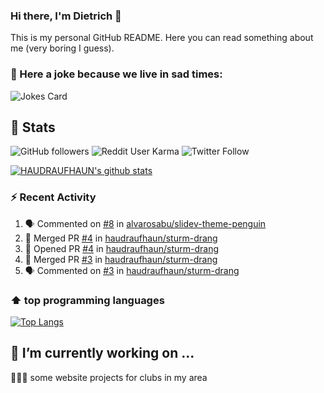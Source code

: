 ### Hi there, I'm Dietrich 👋

This is my personal GitHub README. Here you can read something about me (very boring I guess).

### 🤡 Here a joke because we live in sad times:
![Jokes Card](https://readme-jokes.vercel.app/api)

## :rocket: Stats

 ![GitHub followers](https://img.shields.io/github/followers/HAUDRAUFHAUN?label=GitHub-Followers&logo=GitHub&style=for-the-badge) ![Reddit User Karma](https://img.shields.io/reddit/user-karma/combined/haudraufhaun?logo=reddit&style=for-the-badge) ![Twitter Follow](https://img.shields.io/twitter/follow/haudraufhaun1?color=%231da1f2&logo=twitter&logoColor=%231da1f2&style=for-the-badge)
  
[![HAUDRAUFHAUN's github stats](https://github-readme-stats.vercel.app/api?username=HAUDRAUFHAUN&show_icons=true&theme=vue&hide_border=true)](https://github.com/anuraghazra/github-readme-stats)

### ⚡ Recent Activity

<!--START_SECTION:activity-->
1. 🗣 Commented on [#8](https://github.com/alvarosabu/slidev-theme-penguin/issues/8) in [alvarosabu/slidev-theme-penguin](https://github.com/alvarosabu/slidev-theme-penguin)
2. 🎉 Merged PR [#4](https://github.com/haudraufhaun/sturm-drang/pull/4) in [haudraufhaun/sturm-drang](https://github.com/haudraufhaun/sturm-drang)
3. 💪 Opened PR [#4](https://github.com/haudraufhaun/sturm-drang/pull/4) in [haudraufhaun/sturm-drang](https://github.com/haudraufhaun/sturm-drang)
4. 🎉 Merged PR [#3](https://github.com/haudraufhaun/sturm-drang/pull/3) in [haudraufhaun/sturm-drang](https://github.com/haudraufhaun/sturm-drang)
5. 🗣 Commented on [#3](https://github.com/haudraufhaun/sturm-drang/issues/3) in [haudraufhaun/sturm-drang](https://github.com/haudraufhaun/sturm-drang)
<!--END_SECTION:activity-->

### ⬆️ top programming languages
[![Top Langs](https://github-readme-stats.vercel.app/api/top-langs/?username=HAUDRAUFHAUN&theme=vue&hide_border=true)](https://github.com/anuraghazra/github-readme-stats)

## 🔭 I’m currently working on ...

👨🏻‍💼 some website projects for clubs in my area
